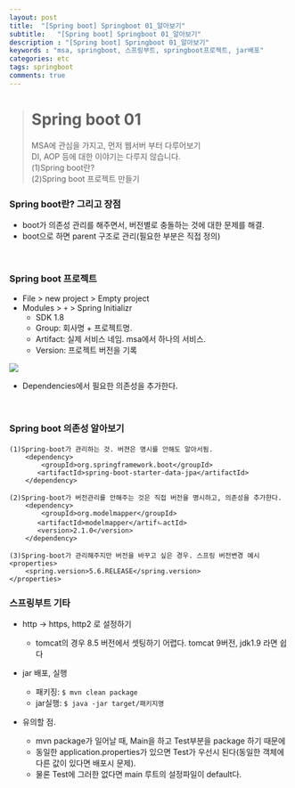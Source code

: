 ```yaml
---
layout: post
title:  "[Spring boot] Springboot 01_알아보기"
subtitle:   "[Spring boot] Springboot 01_알아보기"
description : "[Spring boot] Springboot 01_알아보기"
keywords : "msa, springboot, 스프링부트, springboot프로젝트, jar배포"
categories: etc
tags: springboot
comments: true
---
```


> # Spring boot 01
> MSA에 관심을 가지고, 먼저 웹서버 부터 다루어보기  
> DI, AOP 등에 대한 이야기는 다루지 않습니다.     
> (1)Spring boot란?  
> (2)Spring boot 프로젝트 만들기   

### Spring boot란? 그리고 장점
- boot가 의존성 관리를 해주면서, 버전별로 충돌하는 것에 대한 문제를 해결.
- boot으로 하면 parent 구조로 관리(필요한 부분은 직접 정의)

<br>

### Spring boot 프로젝트
- File > new project > Empty project
- Modules > `+` > Spring Initializr
	- SDK 1.8
	- Group: 회사명 + 프로젝트명.
	- Artifact: 실제 서비스 네임. msa에서 하나의 서비스.
	- Version: 프로젝트 버전을 기록

<img src="https://github.com/twowinsh87/twowinsh87.github.io/blob/master/assets/springboot_img/blog_springboot01_01.png?raw=true">

- Dependencies에서 필요한 의존성을 추가한다.

<br>

### Spring boot 의존성 알아보기

```
(1)Spring-boot가 관리하는 것. 버젼은 명시를 안해도 알아서됨.
	<dependency>
		<groupId>org.springframework.boot</groupId>
       <artifactId>spring-boot-starter-data-jpa</artifactId>
    </dependency>
```

```
(2)Spring-boot가 버전관리를 안해주는 것은 직접 버전을 명시하고, 의존성을 추가한다.
	<dependency>
		<groupId>org.modelmapper</groupId>
       <artifactId>modelmapper</artifㄴactId>
       <version>2.1.0</version>
    </dependency>
```

```
(3)Spring-boot가 관리해주지만 버전을 바꾸고 싶은 경우. 스프링 버전변경 예시
<properties>
	<spring.version>5.6.RELEASE</spring.version>
</properties>
```

### 스프링부트 기타  
- http -> https, http2 로 설정하기
	- tomcat의 경우 8.5 버전에서 셋팅하기 어렵다. tomcat 9버전, jdk1.9 라면 쉽다

- jar 배포, 실행
	- 패키징: ```$ mvn clean package```
	- jar실행: ```$ java -jar target/패키지명```

- 유의할 점.
	- mvn package가 일어날 때, Main을 하고 Test부분을 package 하기 때문에
	- 동일한 application.properties가 있으면 Test가 우선시 된다(동일한 객체에 다른 값이 있다면 배포시 문제).
	- 물론 Test에 그러한 없다면 main 루트의 설정파일이 default다. 

